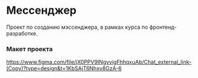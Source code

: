 # Мессенджер

Проект по созданию мэссенджера, в рамках курса по фронтенд-разработке.

### Макет проекта

https://www.figma.com/file/jX0PPV9INgyvigFhhqxuAb/Chat_external_link-(Copy)?type=design&t=1KbSAjT6Nhxv8GzA-6
